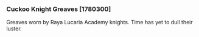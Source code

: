 ### Cuckoo Knight Greaves [1780300]

Greaves worn by Raya Lucaria Academy knights. Time has yet to dull their luster.